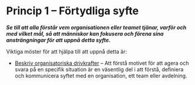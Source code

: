 # Princip 1 – Förtydliga syfte


**_Se till att alla förstår vem organisationen eller teamet tjänar, varför och med vilket mål, så att människor kan fokusera och förena sina ansträngningar för att uppnå detta syfte._**


Viktiga möster för att hjälpa till att uppnå detta är:

-   [Beskriv organisatoriska drivkrafter](section:describe-organizational-drivers) – Att förstå motivet för att agera och svara på en specifik situation är en väsentlig del i att förstå, definiera och kommunicera syftet med en organisation, ett team eller avdelning.
